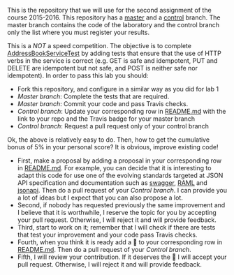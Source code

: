 This is the repository that we will use for the second assignment of the course 2015-2016. This repository has a [master](/UNIZAR-30246-WebEngineering/Laboratory-3-Restful-Web-Services/tree/master) and a [control](/UNIZAR-30246-WebEngineering/Laboratory-3-Restful-Web-Services/tree/control) branch. The master branch contains the code of the laboratory and the control branch only the list where you must register your results. 

This is a *NOT* a speed competition. The objective is to complete [AddressBookServiceTest](https://github.com/UNIZAR-30246-WebEngineering/Laboratory-3-Restful-Web-Services/blob/master/src/test/java/rest/addressbook/AddressBookServiceTest.java) by adding tests that ensure that the use of HTTP verbs in the service is correct (e.g. GET is safe and idempotent, PUT and DELETE are idempotent but not safe, and POST is neither safe nor idempotent). In order to pass this lab you should:
- Fork this repository, and configure in a similar way as you did for lab 1
- _Master branch_: Complete the tests that are required.
- _Master branch_: Commit your code and pass Travis checks.
- _Control branch_: Update your corresponding row in [README.md](/UNIZAR-30246-WebEngineering/Laboratory-3-Restful-Web-Services/tree/control/README.md) with the link to your repo and the Travis badge for your master branch
- _Control branch_: Request a pull request only of your control branch

Ok, the above is relatively easy to do. Then, how to get the cumulative bonus of 5% in your personal score? It is obvious, improve existing code!
- First, make a proposal by adding a proposal in your corresponding row in [README.md](/UNIZAR-30246-WebEngineering/Laboratory-3-Restful-Web-Services/tree/control/README.md). For example, you can decide that it is interesting to adapt this code for use one of the evolving standards targeted at JSON API specification and documentation such as [swagger](http://swagger.io/), [RAML](http://raml.org/) and [jsonapi](http://jsonapi.org/). Then do a pull request of your _Control branch_. I can provide you a lot of ideas but I expect that you can also propose a lot.
- Second, if nobody has requested previously the same improvement and I believe that it is worthwhile, I reserve the topic for you by accepting your pull request. Otherwise, I will reject it and will provide feedback.
- Third, start to work on it; remember that I will check if there are tests that test your improvement and your code pass Travis checks.
- Fourth, when you think it is ready add a :gift: to your corresponding row in [README.md](/UNIZAR-30246-WebEngineering/Laboratory-3-Restful-Web-Services/tree/control/README.md). Then do a pull request of your _Control branch_.
- Fifth, I will review your contribution. If it deserves the :gift: I will accept your pull request. Otherwise, I will reject it and will provide feedback.

 